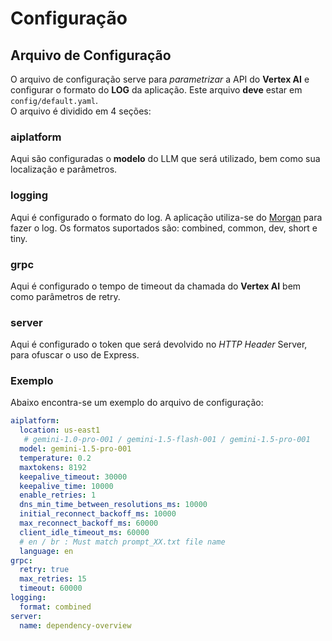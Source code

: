 # Configuração

## Arquivo de Configuração
O arquivo de configuração serve para *parametrizar* a API do **Vertex AI** e configurar o formato do **LOG** da aplicação. Este arquivo **deve** estar em `config/default.yaml`.  
O arquivo é dividido em 4 seções:

### aiplatform
Aqui são configuradas o **modelo** do LLM que será utilizado, bem como sua localização e parâmetros.

### logging
Aqui é configurado o formato do log. A aplicação utiliza-se do [Morgan](https://github.com/expressjs/morgan) para fazer o log. Os formatos suportados são: combined, common, dev, short e tiny.

### grpc
Aqui é configurado o tempo de timeout da chamada do **Vertex AI** bem como parâmetros de retry.

### server
Aqui é configurado o token que será devolvido no *HTTP Header* Server, para ofuscar o uso de Express.  

### Exemplo
Abaixo encontra-se um exemplo do arquivo de configuração:
```yaml
aiplatform:
  location: us-east1
   # gemini-1.0-pro-001 / gemini-1.5-flash-001 / gemini-1.5-pro-001
  model: gemini-1.5-pro-001
  temperature: 0.2
  maxtokens: 8192
  keepalive_timeout: 30000
  keepalive_time: 10000
  enable_retries: 1
  dns_min_time_between_resolutions_ms: 10000
  initial_reconnect_backoff_ms: 10000
  max_reconnect_backoff_ms: 60000
  client_idle_timeout_ms: 60000
  # en / br : Must match prompt_XX.txt file name
  language: en
grpc:
  retry: true
  max_retries: 15
  timeout: 60000
logging:
  format: combined
server:
  name: dependency-overview
```